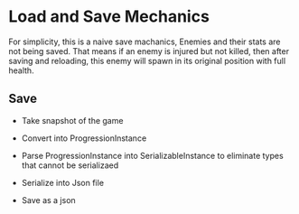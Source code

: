 ﻿
# Load and Save Mechanics 

For simplicity, this is a naive save machanics, Enemies and their stats are not being saved. That means if an enemy is 
injured but not killed, then after saving and reloading, this enemy will spawn in its original position with full health. 

## Save

* Take snapshot of the game 

* Convert into ProgressionInstance

* Parse ProgressionInstance into SerializableInstance to eliminate types that cannot be serializaed 

* Serialize into Json file 

* Save as a json 


